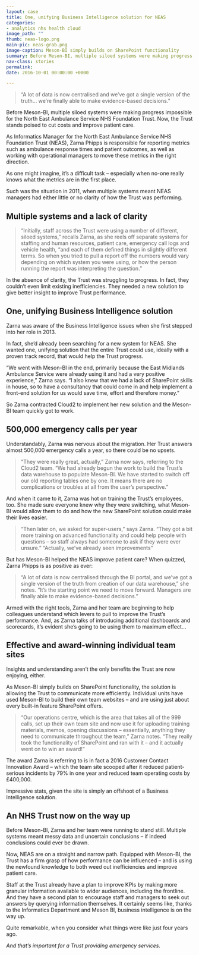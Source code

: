 ```yaml
---
layout: case
title: One, unifying Business Intelligence solution for NEAS
categories:
- analytics nhs health cloud
image_path: ""
thumb: neas-logo.png
main-pic: neas-grab.png
image-caption: Meson-BI simply builds on SharePoint functionality
summary: Before Meson-BI, multiple siloed systems were making progress impossible for the North East Ambulance Service NHS Foundation Trust. Now, the Trust stands poised to cut costs and improve patient care.
nav-class: stories
permalink:
date: 2016-10-01 00:00:00 +0000

---
```


> “A lot of data is now centralised and we’ve got a single version of the truth... we’re finally able to make evidence-based decisions.”

Before Meson-BI, multiple siloed systems were making progress impossible for the North East Ambulance Service NHS Foundation Trust. Now, the Trust stands poised to cut costs and improve patient care.

As Informatics Manager for the North East Ambulance Service NHS Foundation Trust (NEAS), Zarna Phipps is responsible for reporting metrics such as ambulance response times and patient outcomes, as well as working with operational managers to move these metrics in the right direction.

As one might imagine, it’s a difficult task – especially when no-one really knows what the metrics are in the first place.

Such was the situation in 2011, when multiple systems meant NEAS managers had either little or no clarity of how the Trust was performing.

## Multiple systems and a lack of clarity

> “Initially, staff across the Trust were using a number of different, siloed systems,” recalls Zarna, as she reels off separate systems for staffing and human resources, patient care, emergency call logs and vehicle health, “and each of them defined things in slightly different terms. So when you tried to pull a report off the numbers would vary depending on which system you were using, or how the person running the report was interpreting the question.”

In the absence of clarity, the Trust was struggling to progress. In fact, they couldn’t even limit existing inefficiencies. They needed a new solution to give better insight to improve Trust performance.

## One, unifying Business Intelligence solution

Zarna was aware of the Business Intelligence issues when she first stepped into her role in 2013.

In fact, she’d already been searching for a new system for NEAS. She wanted one, unifying solution that the entire Trust could use, ideally with a proven track record, that would help the Trust progress.

“We went with Meson-BI in the end, primarily because the East Midlands Ambulance Service were already using it and had a very positive experience,” Zarna says. “I also knew that we had a lack of SharePoint skills in house, so to have a consultancy that could come in and help implement a front-end solution for us would save time, effort and therefore money.”

So Zarna contracted Cloud2 to implement her new solution and the Meson-BI team quickly got to work.

## 500,000 emergency calls per year

Understandably, Zarna was nervous about the migration. Her Trust answers almost 500,000 emergency calls a year, so there could be no upsets.

> “They were really great, actually,” Zarna now says, referring to the Cloud2 team. “We had already begun the work to build the Trust’s data warehouse to populate Meson-BI. We have started to switch off our old reporting tables one by one. It means there are no complications or troubles at all from the user’s perspective.”

And when it came to it, Zarna was hot on training the Trust’s employees, too. She made sure everyone knew why they were switching, what Meson-BI would allow them to do and how the new SharePoint solution could make their lives easier.

> “Then later on, we asked for super-users,” says Zarna. “They got a bit more training on advanced functionality and could help people with questions – so staff always had someone to ask if they were ever unsure.”
> “Actually, we’ve already seen improvements”

But has Meson-BI helped the NEAS improve patient care? When quizzed, Zarna Phipps is as positive as ever:

> “A lot of data is now centralised through the BI portal, and we’ve got a single version of the truth from creation of our data warehouse,” she notes. “It’s the starting point we need to move forward. Managers are finally able to make evidence-based decisions.”

Armed with the right tools, Zarna and her team are beginning to help colleagues understand which levers to pull to improve the Trust’s performance. And, as Zarna talks of introducing additional dashboards and scorecards, it’s evident she’s going to be using them to maximum effect...

## Effective and award-winning individual team sites

Insights and understanding aren’t the only benefits the Trust are now enjoying, either.

As Meson-BI simply builds on SharePoint functionality, the solution is allowing the Trust to communicate more efficiently. Individual units have used Meson-BI to build their own team websites – and are using just about every built-in feature SharePoint offers.

> “Our operations centre, which is the area that takes all of the 999 calls, set up their own team site and now use it for uploading training materials, memos, opening discussions – essentially, anything they need to communicate throughout the team,” Zarna notes. “They really took the functionality of SharePoint and ran with it – and it actually went on to win an award!”

The award Zarna is referring to is in fact a 2016 Customer Contact Innovation Award – which the team site scooped after it reduced patient-serious incidents by 79% in one year and reduced team operating costs by £400,000.

Impressive stats, given the site is simply an offshoot of a Business Intelligence solution.

## An NHS Trust now on the way up

Before Meson-BI, Zarna and her team were running to stand still. Multiple systems meant messy data and uncertain conclusions – if indeed conclusions could ever be drawn.

Now, NEAS are on a straight and narrow path. Equipped with Meson-BI, the Trust has a firm grasp of how performance can be influenced – and is using the newfound knowledge to both weed out inefficiencies and improve patient care.

Staff at the Trust already have a plan to improve KPIs by making more granular information available to wider audiences, including the frontline. And they have a second plan to encourage staff and managers to seek out answers by querying information themselves. It certainly seems like, thanks to the Informatics Department and Meson BI, business intelligence is on the way up.

Quite remarkable, when you consider what things were like just four years ago.

_And that’s important for a Trust providing emergency services._